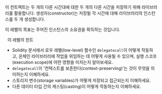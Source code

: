 이 컨트랙트는 두 개의 다른 시간대에 대한 두 개의 다른 시간을 저장하기 위해 라이브러리를 활용합니다. 생성자(constructor)는 저장될 각 시간에 대해 라이브러리의 인스턴스를 두 개 생성합니다.

이 레벨의 목표는 주어진 인스턴스의 소유권을 획득하는 것입니다.

&nbsp;
이 레벨의 힌트

- Solidity 문서에서 로우 레벨(low-level) 함수인 `delegatecall`이 어떻게 작동하고, 온체인 라이브러리에 작업을 위임하는 데 어떻게 사용될 수 있으며, 실행 스코프(execution scope)에 어떤 영향을 미치는지 알아보세요.
- `delegatecall`이 '컨텍스트를 보존한다(context-preserving)'는 것이 무엇을 의미하는지 이해하세요.
- 스토리지 변수(storage variables)가 어떻게 저장되고 접근되는지 이해하세요.
- 다른 데이터 타입 간의 캐스팅(casting)이 어떻게 작동하는지 이해하세요.
